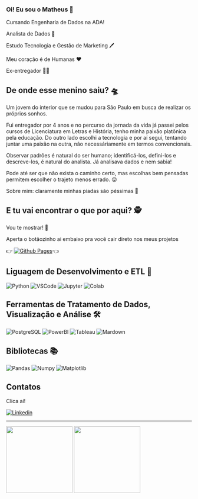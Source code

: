 ### Oi! Eu sou o Matheus 👋

Cursando Engenharia de Dados na ADA!

Analista de Dados 🎲

Estudo Tecnologia e Gestão de Marketing 🖊️

Meu coração é de Humanas ❤️

Ex-entregador 🕺🏻

## De onde esse menino saiu? 🛸
Um jovem do interior que se mudou para São Paulo em busca de realizar os próprios sonhos.

Fui entregador por 4 anos e no percurso da jornada da vida já passei pelos cursos de Licenciatura em Letras e História, tenho minha paixão platônica pela educação.  Do outro lado escolhi a tecnologia e por aí segui, tentando juntar uma paixão na outra, não necessáriamente em termos convencionais.

Observar padrões é natural do ser humano; identificá-los, defini-los e descreve-los, é natural do analista. Já analisava dados e nem sabia! 

Pode até ser que não exista o caminho certo, mas escolhas bem pensadas permitem escolher o trajeto menos errado. 😜

Sobre mim: claramente minhas piadas são péssimas 🙂

## E tu vai encontrar o que por aqui? 🕵️
Vou te mostrar! 🙂

Aperta o botãozinho ai embaixo pra você cair direto nos meus projetos     

  👉
[![Github Pages](https://img.shields.io/badge/github%20pages-121013?style=for-the-badge&logo=github&logoColor=white)](https://github.com/mathuscm?tab=repositories)👈

## Liguagem de Desenvolvimento e ETL 🧱

![Python](https://img.shields.io/badge/Python-FFD43B?style=for-the-badge&logo=python&logoColor=blue)
![VSCode](https://img.shields.io/badge/VSCode-0078D4?style=for-the-badge&logo=visual%20studio%20code&logoColor=white)
![Jupyter](https://img.shields.io/badge/Jupyter-F37626.svg?&style=for-the-badge&logo=Jupyter&logoColor=white)
![Colab](	https://img.shields.io/badge/Colab-F9AB00?style=for-the-badge&logo=googlecolab&color=525252)

## Ferramentas de Tratamento de Dados, Visualização e Análise 🛠️
![PostgreSQL](https://img.shields.io/badge/PostgreSQL-316192?style=for-the-badge&logo=postgresql&logoColor=white)
![PowerBI](https://img.shields.io/badge/PowerBI-F2C811?style=for-the-badge&logo=Power%20BI&logoColor=white)
![Tableau](https://img.shields.io/badge/Tableau-E97627?style=for-the-badge&logo=Tableau&logoColor=white)
![Mardown](https://img.shields.io/badge/Markdown-000000?style=for-the-badge&logo=markdown&logoColor=white)

## Bibliotecas 📚
![Pandas](https://img.shields.io/badge/Pandas-2C2D72?style=for-the-badge&logo=pandas&logoColor=white)
![Numpy](https://img.shields.io/badge/Numpy-777BB4?style=for-the-badge&logo=numpy&logoColor=white)
![Matplotlib](https://img.shields.io/badge/Matplotlib-%23ffffff.svg?style=for-the-badge&logo=Matplotlib&logoColor=black)

## Contatos
Clica aí! 

[![Linkedin](https://img.shields.io/badge/LinkedIn-0077B5?style=for-the-badge&logo=linkedin&logoColor=white)](https://www.linkedin.com/in/mscordaro/)

---

<div>

<img height="180em" src="https://github-readme-stats.vercel.app/api?username=mathuscm&show_icons=true&theme=dark"/>
 <img height="180em" src="https://github-readme-stats.vercel.app/api/top-langs/?username=mathuscm&layout=compact&theme=dark"/>
  
</div>
